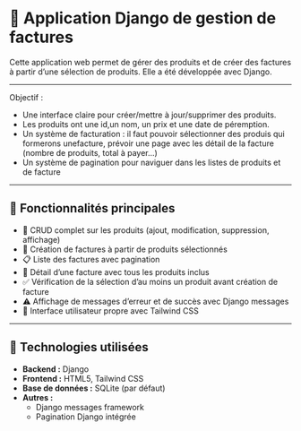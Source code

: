# 🧾 Application Django de gestion de factures

Cette application web permet de gérer des produits et de créer des factures à partir d’une sélection de produits. 
Elle a été développée avec Django.

---------------------

Objectif : 
- Une interface claire pour créer/mettre à jour/supprimer des produits.
- Les produits ont une id,un nom, un prix et une date de péremption.
- Un système de facturation : il faut pouvoir sélectionner des produis qui formerons unefacture, prévoir une page avec les détail de la facture (nombre de produits, total à payer...)
- Un système de pagination pour naviguer dans les listes de produits et de facture

---------------------

## 🚀 Fonctionnalités principales

- 🛒 CRUD complet sur les produits (ajout, modification, suppression, affichage)
- 📄 Création de factures à partir de produits sélectionnés
- 📋 Liste des factures avec pagination
- 🧾 Détail d’une facture avec tous les produits inclus
- ✅ Vérification de la sélection d’au moins un produit avant création de facture
- ⚠️ Affichage de messages d’erreur et de succès avec Django messages
- 🧠 Interface utilisateur propre avec Tailwind CSS

---------------------

## 🧰 Technologies utilisées

- **Backend :** Django 
- **Frontend :** HTML5, Tailwind CSS
- **Base de données :** SQLite (par défaut)
- **Autres :**
  - Django messages framework
  - Pagination Django intégrée
